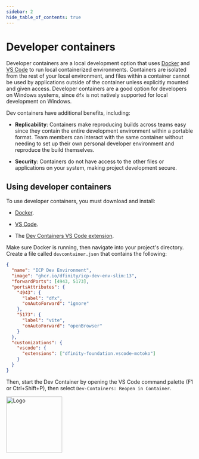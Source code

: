 ```yaml
---
sidebar: 2
hide_table_of_contents: true
---
```


# Developer containers


Developer containers are a local development option that uses [Docker](https://www.docker.com/get-started/) and [VS Code](https://code.visualstudio.com/) to run local containerized environments. Containers are isolated from the rest of your local environment, and files within a container cannot be used by applications outside of the container unless explicitly mounted and given access. Developer containers are a good option for developers on Windows systems, since `dfx` is not natively supported for local development on Windows.

Dev containers have additional benefits, including:

- **Replicability**: Containers make reproducing builds across teams easy since they contain the entire development environment within a portable format. Team members can interact with the same container without needing to set up their own personal developer environment and reproduce the build themselves.

- **Security**: Containers do not have access to the other files or applications on your system, making project development secure.

## Using developer containers

To use developer containers, you must download and install:

- [Docker](https://www.docker.com/get-started/).

- [VS Code](https://code.visualstudio.com/).

- The [Dev Containers VS Code extension](https://containers.dev/supporting#dev-containers).

Make sure Docker is running, then navigate into your project's directory. Create a file called `devcontainer.json` that contains the following:

```json
{
  "name": "ICP Dev Environment",
  "image": "ghcr.io/dfinity/icp-dev-env-slim:13",
  "forwardPorts": [4943, 5173],
  "portsAttributes": {
    "4943": {
      "label": "dfx",
      "onAutoForward": "ignore"
    },
    "5173": {
      "label": "vite",
      "onAutoForward": "openBrowser"
    }
  },
  "customizations": {
    "vscode": {
      "extensions": ["dfinity-foundation.vscode-motoko"]
    }
  }
}
```

Then, start the Dev Container by opening the VS Code command palette (F1 or Ctrl+Shift+P), then select `Dev-Containers: Reopen in Container`.

<img src="https://cdn-assets-eu.frontify.com/s3/frontify-enterprise-files-eu/eyJwYXRoIjoiZGZpbml0eVwvYWNjb3VudHNcLzAxXC80MDAwMzA0XC9wcm9qZWN0c1wvNFwvYXNzZXRzXC8zOFwvMTc2XC9jZGYwZTJlOTEyNDFlYzAzZTQ1YTVhZTc4OGQ0ZDk0MS0xNjA1MjIyMzU4LnBuZyJ9:dfinity:9Q2_9PEsbPqdJNAQ08DAwqOenwIo7A8_tCN4PSSWkAM?width=2400" alt="Logo" width="150" height="150" />

